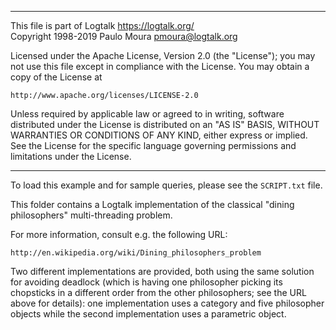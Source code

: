 ________________________________________________________________________

This file is part of Logtalk <https://logtalk.org/>  
Copyright 1998-2019 Paulo Moura <pmoura@logtalk.org>

Licensed under the Apache License, Version 2.0 (the "License");
you may not use this file except in compliance with the License.
You may obtain a copy of the License at

    http://www.apache.org/licenses/LICENSE-2.0

Unless required by applicable law or agreed to in writing, software
distributed under the License is distributed on an "AS IS" BASIS,
WITHOUT WARRANTIES OR CONDITIONS OF ANY KIND, either express or implied.
See the License for the specific language governing permissions and
limitations under the License.
________________________________________________________________________


To load this example and for sample queries, please see the `SCRIPT.txt`
file.

This folder contains a Logtalk implementation of the classical "dining 
philosophers" multi-threading problem.

For more information, consult e.g. the following URL:

	http://en.wikipedia.org/wiki/Dining_philosophers_problem

Two different implementations are provided, both using the same solution for 
avoiding deadlock (which is having one philosopher picking its chopsticks 
in a different order from the other philosophers; see the URL above for 
details): one implementation uses a category and five philosopher objects 
while the second implementation uses a parametric object.
